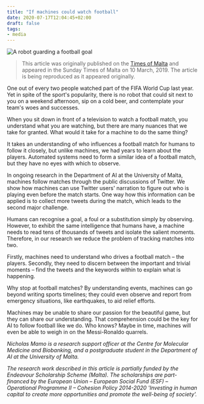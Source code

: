 ```yaml
---
title: "If machines could watch football"
date: 2020-07-17T12:04:45+02:00
draft: false
tags: 
- media
---
```


![A robot guarding a football goal](/images/robot-football.jpg)

> This article was originally published on the [Times of Malta](https://timesofmalta.com/articles/view/if-machines-could-watch-football.704113) and appeared in the Sunday Times of Malta on 10 March, 2019.
> The article is being reproduced as it appeared originally.

One out of every two people watched part of the FIFA World Cup last year.
Yet in spite of the sport's popularity, there is no robot that could sit next to you on a weekend afternoon, sip on a cold beer, and contemplate your team's woes and successes.

When you sit down in front of a television to watch a football match, you understand what you are watching, but there are many nuances that we take for granted.
What would it take for a machine to do the same thing?

It takes an understanding of who influences a football match for humans to follow it closely, but unlike machines, we had years to learn about the players.
Automated systems need to form a similar idea of a football match, but they have no eyes with which to observe.

In ongoing research in the Department of AI at the University of Malta, machines follow matches through the public discussions of Twitter.
We show how machines can use Twitter users' narration to figure out who is playing even before the match starts.
One way how this information can be applied is to collect more tweets during the match, which leads to the second major challenge.

Humans can recognise a goal, a foul or a substitution simply by observing.
However, to exhibit the same intelligence that humans have, a machine needs to read tens of thousands of tweets and isolate the salient mo­ments.
Therefore, in our research we reduce the problem of tracking matches into two.

Firstly, machines need to understand who drives a football match – the players.
Secondly, they need to discern between the important and trivial moments – find the tweets and the keywords within to explain what is happening.

Why stop at football matches?
By understanding events, machines can go beyond writing sports timelines; they could even observe and report from emergency situations, like earthquakes, to aid relief efforts.

Machines may be unable to share our passion for the beautiful game, but they can share our understanding.
That comprehension could be the key for AI to follow football like we do.
Who knows?
Maybe in time, machines will even be able to weigh in on the Messi-Ronaldo quarrels.

_Nicholas Mamo is a research support officer at the Centre for Molecular Medicine and Biobanking, and a postgraduate student in the Department of AI at the University of Malta._

_The research work described in this article is partially funded by the Endeavour Scholarship Scheme (Malta).
The scholarships are part-financed by the European Union – European Social Fund (ESF) – Operational Programme II – Cohesion Policy 2014-2020 'Investing in human capital to create more opportunities and promote the well-being of society'._

